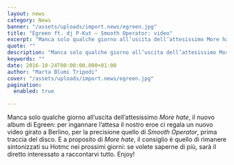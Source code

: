 ```yaml
---
layout: news
category: News
banner: "/assets/uploads/import.news/egreen.jpg"
title: "Egreen ft. dj P-Kut – Smooth Operator: video"
excerpt: "Manca solo qualche giorno all’uscita dell’attesissimo More hate, il nuovo album di Egreen: per ingannare l’attesa il nostro eroe ci regala un nuovo video girato a Berlino, per la precisione quello di Smooth Operator, prima traccia del disco. E a proposito di More hate, il consiglio è quello di rimanere sintonizzati su Hotmc nei prossimi [&hellip"
quote: ""
description: "Manca solo qualche giorno all’uscita dell’attesissimo More hate, il nuovo album di Egreen: per ingannare l’attesa il nostro eroe ci regala un nuovo video girato a Berlino, per la precisione quello di Smooth Operator, prima traccia del disco. E a proposito di More hate, il consiglio è quello di rimanere sintonizzati su Hotmc nei prossimi [&hellip"
keywords: ""
date: 2016-10-24T00:00:00.000+01:00
author: "Marta Blumi Tripodi"
cover: "/assets/uploads/import.news/egreen.jpg"
pagination:
  enabled: true

---
```


Manca solo qualche giorno all’uscita dell’attesissimo _More hate_, il nuovo album di Egreen: per ingannare l’attesa il nostro eroe ci regala un nuovo video girato a Berlino, per la precisione quello di _Smooth Operator_, prima traccia del disco. E a proposito di _More hate_, il consiglio è quello di rimanere sintonizzati su Hotmc nei prossimi giorni: se volete saperne di più, sarà il diretto interessato a raccontarvi tutto. Enjoy!